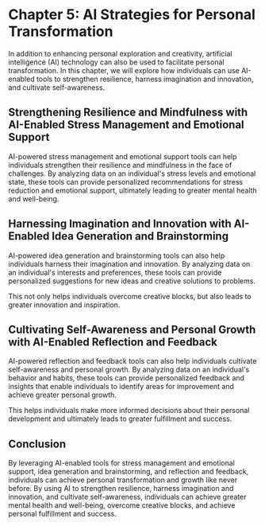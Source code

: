 Chapter 5: AI Strategies for Personal Transformation
====================================================

In addition to enhancing personal exploration and creativity, artificial intelligence (AI) technology can also be used to facilitate personal transformation. In this chapter, we will explore how individuals can use AI-enabled tools to strengthen resilience, harness imagination and innovation, and cultivate self-awareness.

Strengthening Resilience and Mindfulness with AI-Enabled Stress Management and Emotional Support
------------------------------------------------------------------------------------------------

AI-powered stress management and emotional support tools can help individuals strengthen their resilience and mindfulness in the face of challenges. By analyzing data on an individual's stress levels and emotional state, these tools can provide personalized recommendations for stress reduction and emotional support, ultimately leading to greater mental health and well-being.

Harnessing Imagination and Innovation with AI-Enabled Idea Generation and Brainstorming
---------------------------------------------------------------------------------------

AI-powered idea generation and brainstorming tools can also help individuals harness their imagination and innovation. By analyzing data on an individual's interests and preferences, these tools can provide personalized suggestions for new ideas and creative solutions to problems.

This not only helps individuals overcome creative blocks, but also leads to greater innovation and inspiration.

Cultivating Self-Awareness and Personal Growth with AI-Enabled Reflection and Feedback
--------------------------------------------------------------------------------------

AI-powered reflection and feedback tools can also help individuals cultivate self-awareness and personal growth. By analyzing data on an individual's behavior and habits, these tools can provide personalized feedback and insights that enable individuals to identify areas for improvement and achieve greater personal growth.

This helps individuals make more informed decisions about their personal development and ultimately leads to greater fulfillment and success.

Conclusion
----------

By leveraging AI-enabled tools for stress management and emotional support, idea generation and brainstorming, and reflection and feedback, individuals can achieve personal transformation and growth like never before. By using AI to strengthen resilience, harness imagination and innovation, and cultivate self-awareness, individuals can achieve greater mental health and well-being, overcome creative blocks, and achieve personal fulfillment and success.
